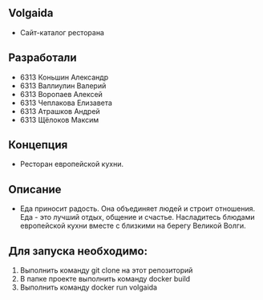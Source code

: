 ## Volgaida
  - Сайт-каталог ресторана

## Разработали
  - 6313 Коньшин Александр
  - 6313 Валлиулин Валерий
  - 6313 Воропаев Алексей
  - 6313 Чеплакова Елизавета
  - 6313 Атрашков Андрей
  - 6313 Щёлоков Максим

## Концепция
  - Ресторан европейской кухни.
## Описание
  - Еда приносит радость. Она объединяет людей и строит отношения. Еда -  это лучший отдых, общение и счастье. Насладитесь блюдами европейской кухни вместе с близкими на берегу Великой Волги.
## Для запуска необходимо:
  1) Выполнить команду git clone на этот репозиторий
  2) В папке проекте выполнить команду docker build
  3) Выполнить команду docker run volgaida
